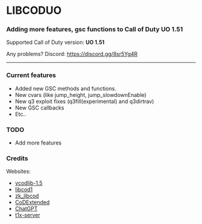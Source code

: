 # LIBCODUO
### Adding more features, gsc functions to Call of Duty UO 1.51

Supported Call of Duty version: **UO 1.51**

Any problems? Discord: https://discord.gg/8sr5Yg4R
___

### Current features
- Added new GSC methods and functions.
- New cvars (like jump_height, jump_slowdownEnable)
- New q3 exploit fixes (q3fill(experimental) and q3dirtrav)
- New GSC callbacks
- Etc..

### TODO
- Add more features

### Credits

Websites:

- [vcodlib-1.5](https://github.com/SADMANGaming/vcodlib-1.5)
- [libcod1](https://github.com/cod1dev/libcod1/)
- [zk_libcod](https://github.com/ibuddieat/zk_libcod/)
- [CoDExtended](https://github.com/xtnded/codextended/)
- [ChatGPT](https://chat.openai.com/)
- [t1x-server](https://github.com/Wolf-Pack-Clan/t1x-server/)

